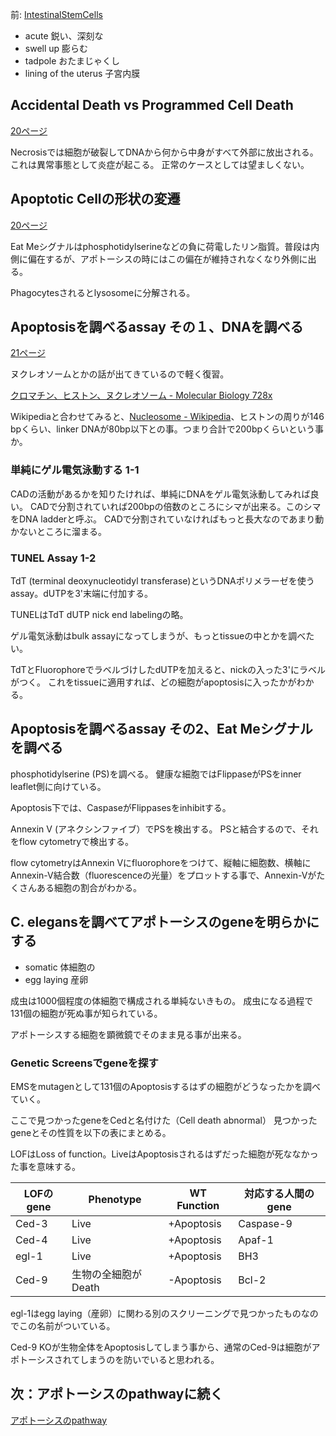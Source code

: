 前: [IntestinalStemCells](IntestinalStemCells.md)


- acute 鋭い、深刻な
- swell up 膨らむ
- tadpole おたまじゃくし
- lining of the uterus 子宮内膜

## Accidental Death vs Programmed Cell Death

[20ページ](https://karino2.github.io/ImageGallery/CellBiology706x3.html#lg=1&slide=19)

Necrosisでは細胞が破裂してDNAから何から中身がすべて外部に放出される。
これは異常事態として炎症が起こる。
正常のケースとしては望ましくない。

## Apoptotic Cellの形状の変遷

[20ページ](https://karino2.github.io/ImageGallery/CellBiology706x3.html#lg=1&slide=19)

Eat Meシグナルはphosphotidylserineなどの負に荷電したリン脂質。普段は内側に偏在するが、アポトーシスの時にはこの偏在が維持されなくなり外側に出る。

Phagocytesされるとlysosomeに分解される。

## Apoptosisを調べるassay その１、DNAを調べる

[21ページ](https://karino2.github.io/ImageGallery/CellBiology706x3.html#lg=1&slide=20)

ヌクレオソームとかの話が出てきているので軽く復習。

[クロマチン、ヒストン、ヌクレオソーム - Molecular Biology 728x](https://karino2.github.io/MolecularBiology728x/%E3%82%AF%E3%83%AD%E3%83%9E%E3%83%81%E3%83%B3%E3%80%81%E3%83%92%E3%82%B9%E3%83%88%E3%83%B3%E3%80%81%E3%83%8C%E3%82%AF%E3%83%AC%E3%82%AA%E3%82%BD%E3%83%BC%E3%83%A0)

Wikipediaと合わせてみると、[Nucleosome - Wikipedia](https://en.wikipedia.org/wiki/Nucleosome#cite_ref-diffbp_11-0)、ヒストンの周りが146 bpくらい、linker DNAが80bp以下との事。つまり合計で200bpくらいという事か。

### 単純にゲル電気泳動する 1-1

CADの活動があるかを知りたければ、単純にDNAをゲル電気泳動してみれば良い。
CADで分割されていれば200bpの倍数のところにシマが出来る。このシマをDNA ladderと呼ぶ。
CADで分割されていなければもっと長大なのであまり動かないところに溜まる。

### TUNEL Assay 1-2

TdT (terminal deoxynucleotidyl transferase)というDNAポリメラーゼを使うassay。dUTPを3'末端に付加する。

TUNELはTdT dUTP nick end labelingの略。

ゲル電気泳動はbulk assayになってしまうが、もっとtissueの中とかを調べたい。

TdTとFluorophoreでラベルづけしたdUTPを加えると、nickの入った3'にラベルがつく。
これをtissueに適用すれば、どの細胞がapoptosisに入ったかがわかる。

## Apoptosisを調べるassay その2、Eat Meシグナルを調べる

phosphotidylserine (PS)を調べる。
健康な細胞ではFlippaseがPSをinner leaflet側に向けている。

Apoptosis下では、CaspaseがFlippasesをinhibitする。

Annexin V (アネクシンファイブ）でPSを検出する。
PSと結合するので、それをflow cytometryで検出する。

flow cytometryはAnnexin Vにfluorophoreをつけて、縦軸に細胞数、横軸にAnnexin-V結合数（fluorescenceの光量）をプロットする事で、Annexin-Vがたくさんある細胞の割合がわかる。

## C. elegansを調べてアポトーシスのgeneを明らかにする

- somatic 体細胞の
- egg laying 産卵

成虫は1000個程度の体細胞で構成される単純ないきもの。
成虫になる過程で131個の細胞が死ぬ事が知られている。

アポトーシスする細胞を顕微鏡でそのまま見る事が出来る。

### Genetic Screensでgeneを探す

EMSをmutagenとして131個のApoptosisするはずの細胞がどうなったかを調べていく。

ここで見つかったgeneをCedと名付けた（Cell death abnormal）
見つかったgeneとその性質を以下の表にまとめる。

LOFはLoss of function。LiveはApoptosisされるはずだった細胞が死ななかった事を意味する。

| LOFのgene | Phenotype | WT Function |対応する人間のgene|
| ---- | ---- | ---- | ---- |
| Ced-3 | Live | +Apoptosis | Caspase-9 |
| Ced-4 | Live | +Apoptosis | Apaf-1 |
| egl-1 | Live | +Apoptosis | BH3 |
| Ced-9 | 生物の全細胞がDeath | -Apoptosis | Bcl-2 |

egl-1はegg laying（産卵）に関わる別のスクリーニングで見つかったものなのでこの名前がついている。

Ced-9 KOが生物全体をApoptosisしてしまう事から、通常のCed-9は細胞がアポトーシスされてしまうのを防いでいると思われる。

## 次：アポトーシスのpathwayに続く

[アポトーシスのpathway](アポトーシスのpathway.md)
